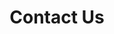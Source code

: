 ---
title: Contact Us
bannerimg: /uploads/project-2-kiosk.jpg
contactformemail: 1cd7e798325c2402a486b835edf2be5c
mailingaddress: Friends of Churn Creek Protected Area Society Box 4144, Williams Lake, B.C. V2G 2V2. 
executivecontact:
  - role: President
    name: Peter Opie
    phone: 250-392-1440
    email: peter&skye@telus.net
  - role: Vice President
    name: Phyllis Webstad
    phone: 250-989-2222
    email: ttpmjack@hotmail.com
  - role: Treasurer
    name: Glen Davidson
    phone: 250-398-5809
    email: gcdavidson@shaw.ca
  - role: Secretary 
    name: Kristi Iverson
    phone: 250-396-7403
    email: iversonkristi@gmail.com
---